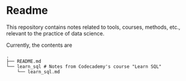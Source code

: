 # Readme

This repository contains notes related to tools, courses, methods, etc., relevant to the practice of data science.

Currently, the contents are

```
.
├── README.md
└── learn_sql # Notes from Codecademy's course "Learn SQL"
    └── learn_sql.md
```
